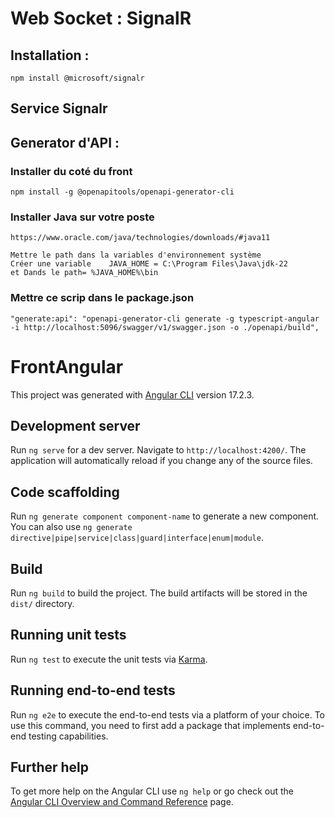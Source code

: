 # Web Socket : SignalR

## Installation :
    npm install @microsoft/signalr

## Service Signalr


## Generator d'API :
### Installer du coté du front
    npm install -g @openapitools/openapi-generator-cli

### Installer Java sur votre poste
    https://www.oracle.com/java/technologies/downloads/#java11

    Mettre le path dans la variables d'environnement système
    Créer une variable    JAVA_HOME = C:\Program Files\Java\jdk-22
    et Dands le path= %JAVA_HOME%\bin


### Mettre ce scrip dans le package.json
    "generate:api": "openapi-generator-cli generate -g typescript-angular -i http://localhost:5096/swagger/v1/swagger.json -o ./openapi/build",

    


































# FrontAngular

This project was generated with [Angular CLI](https://github.com/angular/angular-cli) version 17.2.3.

## Development server

Run `ng serve` for a dev server. Navigate to `http://localhost:4200/`. The application will automatically reload if you change any of the source files.

## Code scaffolding

Run `ng generate component component-name` to generate a new component. You can also use `ng generate directive|pipe|service|class|guard|interface|enum|module`.

## Build

Run `ng build` to build the project. The build artifacts will be stored in the `dist/` directory.

## Running unit tests

Run `ng test` to execute the unit tests via [Karma](https://karma-runner.github.io).

## Running end-to-end tests

Run `ng e2e` to execute the end-to-end tests via a platform of your choice. To use this command, you need to first add a package that implements end-to-end testing capabilities.

## Further help

To get more help on the Angular CLI use `ng help` or go check out the [Angular CLI Overview and Command Reference](https://angular.io/cli) page.
